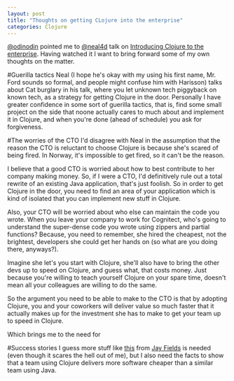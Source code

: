 ```yaml
---
layout: post
title: "Thoughts on getting CLojure into the enterprise"
categories: Clojure
---
```


[@odinodin](https://twitter.com/odinodin) pointed me to
[@neal4d](https://twitter.com/neal4d) talk on [Introducing Clojure to
the enterprise](http://t.co/kdQSlHQKIa). Having watched it I want to
bring forward some of my own thoughts on the matter.

#Guerilla tactics
Neal (I hope he's okay with my using his first name, Mr. Ford sounds
so formal, and people might confuse him with Harisson) talks about Cat
burglary in his talk, where you let unknown tech piggyback on known
tech, as a strategy for getting Clojure in the door. Personally I have
greater confidence in some sort of guerilla tactics, that is, find
some small project on the side that noone actually cares to much about
and implement it in Clojure, and when you're done (ahead of schedule)
you ask for forgiveness.

#The worries of the CTO
I'd disagree with Neal in the assumption that the reason the CTO is
reluctant to choose Clojure is because she's scared of being fired. In
Norway, it's impossible to get fired, so it can't be the reason.

I believe that a good CTO is worried about how to best contribute to
her company making money. So, if I were a CTO, I'd definitively rule
out a total rewrite of an existing Java application, that's just
foolish. So in order to get Clojure in the door, you need to find an
area of your application which is kind of isolated that you can
implement new stuff in Clojure.

Also, your CTO will be worried about who else can maintain the code
you wrote. When you leave your company to work for Cognitect, who's
going to understand the super-dense code you wrote using zippers and
partial functions? Because, you need to remember, she hired the
cheapest, not the brightest, developers she could get her hands on (so
what are you doing there, anyways?).

Imagine she let's you start with Clojure, she'll also have to
bring the other devs up to speed on Clojure, and guess what, that
costs money. Just because you're willing to teach yourself Clojure on
your spare time, doesn't mean all your colleagues are willing to do
the same.

So the argument you need to be able to make to the CTO is that by
adopting Clojure, you and your coworkers will deliver value so much
faster that it actually makes up for the investment she has to make to
get your team up to speed in Clojure.

Which brings me to the need for

#Success stories
I guess more stuff like [this](http://goo.gl/IbYAOn) from [Jay
Fields](https://www.twitter.com/thejayfields) is needed (even though
it scares the hell out of me), but I also need the facts to show that
a team using Clojure delivers more software cheaper than a similar
team using Java.

